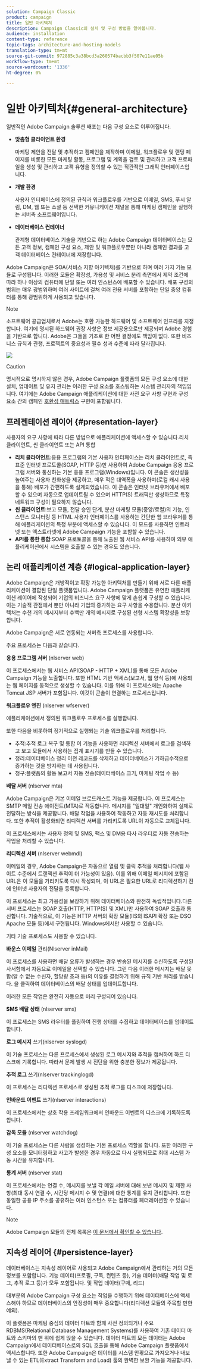 ```yaml
---
solution: Campaign Classic
product: campaign
title: 일반 아키텍처
description: Campaign Classic의 설치 및 구성 방법을 알아봅니다.
audience: installation
content-type: reference
topic-tags: architecture-and-hosting-models
translation-type: tm+mt
source-git-commit: 972885c3a38bcd3a260574bacbb3f507e11ae05b
workflow-type: tm+mt
source-wordcount: '1336'
ht-degree: 0%

---
```



# 일반 아키텍처{#general-architecture}

일반적인 Adobe Campaign 솔루션 배포는 다음 구성 요소로 이루어집니다.

* **맞춤형 클라이언트 환경**

   마케팅 제안을 전달 및 추적하고 캠페인을 제작하며 이메일, 워크플로우 및 랜딩 페이지를 비롯한 모든 마케팅 활동, 프로그램 및 계획을 검토 및 관리하고 고객 프로파일을 생성 및 관리하고 고객 유형을 정의할 수 있는 직관적인 그래픽 인터페이스입니다.

* **개발 환경**

   사용자 인터페이스에 정의된 규칙과 워크플로우를 기반으로 이메일, SMS, 푸시 알림, DM, 웹 또는 소셜 등 선택한 커뮤니케이션 채널을 통해 마케팅 캠페인을 실행하는 서버측 소프트웨어입니다.

* **데이터베이스 컨테이너**

   관계형 데이터베이스 기술을 기반으로 하는 Adobe Campaign 데이터베이스는 모든 고객 정보, 캠페인 구성 요소, 제안 및 워크플로우뿐만 아니라 캠페인 결과를 고객 데이터베이스 컨테이너에 저장합니다.

Adobe Campaign은 SOA(서비스 지향 아키텍처)를 기반으로 하며 여러 가지 기능 모듈로 구성됩니다. 이러한 모듈은 확장성, 가용성 및 서비스 분리 측면에서 제약 조건에 따라 하나 이상의 컴퓨터에 단일 또는 여러 인스턴스에 배포할 수 있습니다. 배포 구성의 범위는 매우 광범위하며 여러 사이트에 걸쳐 여러 전용 서버를 포함하는 단일 중앙 컴퓨터를 통해 광범위하게 사용되고 있습니다.

>[!NOTE]
>
>소프트웨어 공급업체로서 Adobe는 호환 가능한 하드웨어 및 소프트웨어 인프라를 지정합니다. 여기에 명시된 하드웨어 권장 사항은 정보 제공용으로만 제공되며 Adobe 경험을 기반으로 합니다. Adobe은 그들을 기초로 한 어떤 결정에도 책임이 없다. 또한 비즈니스 규칙과 관행, 프로젝트의 중요성과 필수 성과 수준에 따라 달라집니다.

![](assets/s_ncs_install_architecture.png)

>[!CAUTION]
>
>명시적으로 명시하지 않은 경우, Adobe Campaign 플랫폼의 모든 구성 요소에 대한 설치, 업데이트 및 유지 관리는 이러한 구성 요소를 호스팅하는 시스템 관리자의 책임입니다. 여기에는 Adobe Campaign 애플리케이션에 대한 사전 요구 사항 구현과 구성 요소 간의 캠페인 [호환성 매트릭스](../../rn/using/compatibility-matrix.md) 구현이 포함됩니다.

## 프레젠테이션 레이어 {#presentation-layer}

사용자의 요구 사항에 따라 다른 방법으로 애플리케이션에 액세스할 수 있습니다.리치 클라이언트, 씬 클라이언트 또는 API 통합

* **리치 클라이언트**:응용 프로그램의 기본 사용자 인터페이스는 리치 클라이언트로, 즉 표준 인터넷 프로토콜(SOAP, HTTP 등)만 사용하여 Adobe Campaign 응용 프로그램 서버와 통신하는 기본 응용 프로그램(Windows)입니다. 이 콘솔은 생산성을 높여주는 사용자 친화성을 제공하고, 매우 적은 대역폭을 사용하며(로컬 캐시 사용을 통해) 배포가 간편하도록 설계되었습니다. 이 콘솔은 인터넷 브라우저에서 배포할 수 있으며 자동으로 업데이트될 수 있으며 HTTP(S) 트래픽만 생성하므로 특정 네트워크 구성이 필요하지 않습니다.
* **씬 클라이언트**:보고 모듈, 전달 승인 단계, 분산 마케팅 모듈(중앙/로컬)의 기능, 인스턴스 모니터링 등 HTML 사용자 인터페이스를 사용하는 간단한 웹 브라우저를 통해 애플리케이션의 특정 부분에 액세스할 수 있습니다. 이 모드를 사용하면 인트라넷 또는 엑스트라넷에 Adobe Campaign 기능을 포함할 수 있습니다.
* **API를 통한 통합**:SOAP 프로토콜을 통해 노출된 웹 서비스 API를 사용하여 외부 애플리케이션에서 시스템을 호출할 수 있는 경우도 있습니다.

## 논리 애플리케이션 계층 {#logical-application-layer}

Adobe Campaign은 개방적이고 확장 가능한 아키텍처를 만들기 위해 서로 다른 애플리케이션이 결합된 단일 플랫폼입니다. Adobe Campaign 플랫폼은 유연한 애플리케이션 레이어에 작성되어 기업의 비즈니스 요구 사항에 맞게 손쉽게 구성할 수 있습니다. 이는 기술적 관점에서 뿐만 아니라 기업의 증가하는 요구 사항을 수용합니다. 분산 아키텍처는 수천 개의 메시지부터 수백만 개의 메시지로 구성된 선형 시스템 확장성을 보장합니다.

Adobe Campaign은 서로 연동되는 서버측 프로세스를 사용합니다.

주요 프로세스는 다음과 같습니다.

**응용 프로그램 서버** (nlserver web)

이 프로세스에서는 웹 서비스 API(SOAP - HTTP + XML)를 통해 모든 Adobe Campaign 기능을 노출합니다. 또한 HTML 기반 액세스(보고서, 웹 양식 등)에 사용되는 웹 페이지를 동적으로 생성할 수 있습니다. 이를 위해 이 프로세스에는 Apache Tomcat JSP 서버가 포함됩니다. 이것이 콘솔이 연결하는 프로세스입니다.

**워크플로우 엔진** (nlserver wfserver)

애플리케이션에서 정의된 워크플로우 프로세스를 실행합니다.

또한 다음을 비롯하여 정기적으로 실행되는 기술 워크플로우를 처리합니다.

* 추적:추적 로그 복구 및 통합 이 기능을 사용하면 리디렉션 서버에서 로그를 검색하고 보고 모듈에서 사용하는 집계 표시기를 만들 수 있습니다.
* 정리:데이터베이스 정리 이전 레코드를 삭제하고 데이터베이스가 기하급수적으로 증가하는 것을 방지하는 데 사용됩니다.
* 청구:플랫폼의 활동 보고서 자동 전송(데이터베이스 크기, 마케팅 작업 수 등)

**배달 서버** (nlserver mta)

Adobe Campaign은 기본 이메일 브로드캐스트 기능을 제공합니다. 이 프로세스는 SMTP 메일 전송 에이전트(MTA)로 작동합니다. 메시지를 &quot;일대일&quot; 개인화하여 실제로 전달하는 방식을 제공합니다. 배달 작업을 사용하여 작동하고 자동 재시도를 처리합니다. 또한 추적이 활성화되면 리디렉션 서버를 가리키도록 URL이 자동으로 교체됩니다.

이 프로세스에서는 사용자 정의 및 SMS, 팩스 및 DM용 타사 라우터로 자동 전송하는 작업을 처리할 수 있습니다.

**리디렉션 서버** (nlserver webmdl)

이메일의 경우, Adobe Campaign은 자동으로 열림 및 클릭 추적을 처리합니다(웹 사이트 수준에서 트랜잭션 추적이 더 가능성이 있음). 이를 위해 이메일 메시지에 포함된 URL은 이 모듈을 가리키도록 다시 작성되며, 이 URL은 필요한 URL로 리디렉션하기 전에 인터넷 사용자의 전달을 등록합니다.

이 프로세스는 최고 가용성을 보장하기 위해 데이터베이스와 완전히 독립적입니다.다른 서버 프로세스는 SOAP 호출(HTTP, HTTP(S) 및 XML)만 사용하여 SOAP 호출과 통신합니다. 기술적으로, 이 기능은 HTTP 서버의 확장 모듈(IIS의 ISAPI 확장 또는 DSO Apache 모듈 등)에서 구현됩니다. Windows에서만 사용할 수 있습니다.

기타 기술 프로세스도 사용할 수 있습니다.

**바운스 이메일** 관리(Nlserver inMail)

이 프로세스를 사용하면 배달 오류가 발생하는 경우 반송된 메시지를 수신하도록 구성된 사서함에서 자동으로 이메일을 선택할 수 있습니다. 그런 다음 이러한 메시지는 배달 못 함(알 수 없는 수신자, 할당량 초과 등)의 이유를 결정하기 위해 규칙 기반 처리를 받습니다. 을 클릭하여 데이터베이스의 배달 상태를 업데이트합니다.

이러한 모든 작업은 완전히 자동으로 미리 구성되어 있습니다.

**SMS 배달 상태** (nlserver sms)

이 프로세스는 SMS 라우터를 폴링하여 진행 상태를 수집하고 데이터베이스를 업데이트합니다.

**로그 메시지** 쓰기(nlserver syslogd)

이 기술 프로세스는 다른 프로세스에서 생성된 로그 메시지와 추적을 캡처하여 하드 디스크에 기록합니다. 따라서 문제 발생 시 진단을 위한 충분한 정보가 제공됩니다.

**추적 로그** 쓰기(nlserver trackinglogd)

이 프로세스는 리디렉션 프로세스로 생성된 추적 로그를 디스크에 저장합니다.

**인바운드 이벤트** 쓰기(nlserver interactions)

이 프로세스에서는 상호 작용 프레임워크에서 인바운드 이벤트의 디스크에 기록하도록 합니다.

**감독 모듈** (nlserver watchdog)

이 기술 프로세스는 다른 사람을 생성하는 기본 프로세스 역할을 합니다. 또한 이러한 구성 요소를 모니터링하고 사고가 발생한 경우 자동으로 다시 실행되므로 최대 시스템 가동 시간을 유지합니다.

**통계 서버** (nlserver stat)

이 프로세스에서는 연결 수, 메시지를 보낼 각 메일 서버에 대해 보낸 메시지 및 제한 사항(최대 동시 연결 수, 시간당 메시지 수 및 연결)에 대한 통계를 유지 관리합니다. 또한 동일한 공용 IP 주소를 공유하는 여러 인스턴스 또는 컴퓨터를 페더레이션할 수 있습니다.

>[!NOTE]
>
>Adobe Campaign 모듈의 전체 목록은 [이 문서에서 확인할 수 있습니다](../../production/using/operating-principle.md).

## 지속성 레이어 {#persistence-layer}

데이터베이스는 지속성 레이어로 사용되고 Adobe Campaign에서 관리하는 거의 모든 정보를 포함합니다. 기능 데이터(프로필, 구독, 컨텐츠 등), 기술 데이터(배달 작업 및 로그, 추적 로그 등)가 모두 포함됩니다. 및 작업 데이터(구매, 리드)

대부분의 Adobe Campaign 구성 요소는 작업을 수행하기 위해 데이터베이스에 액세스해야 하므로 데이터베이스의 안정성이 매우 중요합니다(리디렉션 모듈의 주목할 만한 예외).

이 플랫폼은 마케팅 중심의 데이터 마트와 함께 사전 정의되거나 주요 RDBMS(Relational Database Management Systems)를 사용하여 기존 데이터 마트와 스키마의 맨 위에 쉽게 앉을 수 있습니다. 데이터 마트의 모든 데이터는 Adobe Campaign에서 데이터베이스로의 SQL 호출을 통해 Adobe Campaign 플랫폼에서 액세스합니다. 또한 Adobe Campaign은 데이터를 시스템 안팎으로 가져오거나 내보낼 수 있는 ETL(Extract Transform and Load) 툴의 완벽한 보완 기능을 제공합니다.
